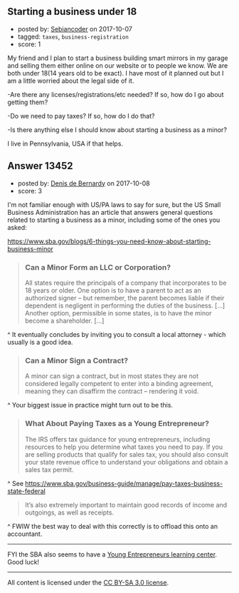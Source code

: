 ## Starting a business under 18

- posted by: [Sebiancoder](https://stackexchange.com/users/10275951/sebiancoder) on 2017-10-07
- tagged: `taxes`, `business-registration`
- score: 1

<p>My friend and I plan to start a business building smart mirrors in my garage and selling them either online on our website or to people we know. We are both under 18(14 years old to be exact). I have most of it planned out but I am a little worried about the legal side of it. </p>

<p>-Are there any licenses/registrations/etc needed? If so, how do I go about getting them?</p>

<p>-Do we need to pay taxes? If so, how do I do that?</p>

<p>-Is there anything else I should know about starting a business as a minor?</p>

<p>I live in Pennsylvania, USA if that helps.</p>



## Answer 13452

- posted by: [Denis de Bernardy](https://stackexchange.com/users/182468/denis-de-bernardy) on 2017-10-08
- score: 3

<p>I'm not familiar enough with US/PA laws to say for sure, but the US Small Business Administration has an article that answers general questions related to starting a business as a minor, including some of the ones you asked:</p>

<p><a href="https://www.sba.gov/blogs/6-things-you-need-know-about-starting-business-minor" rel="nofollow noreferrer">https://www.sba.gov/blogs/6-things-you-need-know-about-starting-business-minor</a></p>

<blockquote>
  <h3>Can a Minor Form an LLC or Corporation?</h3>
  
  <p>All states require the principals of a company that incorporates to be 18 years or older. One option is to have a parent to act as an authorized signer – but remember, the parent becomes liable if their dependent is negligent in performing the duties of the business. [...] Another option, permissible in some states, is to have the minor become a shareholder. [...]</p>
</blockquote>

<p>^ It eventually concludes by inviting you to consult a local attorney - which usually is a good idea.</p>

<blockquote>
  <h3>Can a Minor Sign a Contract?</h3>
  
  <p>A minor can sign a contract, but in most states they are not considered legally competent to enter into a binding agreement, meaning they can disaffirm the contract – rendering it void.</p>
</blockquote>

<p>^ Your biggest issue in practice might turn out to be this.</p>

<blockquote>
  <h3>What About Paying Taxes as a Young Entrepreneur?</h3>
  
  <p>The IRS offers tax guidance for young entrepreneurs, including resources to help you determine what taxes you need to pay. If you are selling products that qualify for sales tax, you should also consult your state revenue office to understand your obligations and obtain a sales tax permit.</p>
</blockquote>

<p>^ See <a href="https://www.sba.gov/business-guide/manage/pay-taxes-business-state-federal" rel="nofollow noreferrer">https://www.sba.gov/business-guide/manage/pay-taxes-business-state-federal</a></p>

<blockquote>
  <p>It’s also extremely important to maintain good records of income and outgoings, as well as receipts.</p>
</blockquote>

<p>^ FWIW the best way to deal with this correctly is to offload this onto an accountant.</p>

<hr>

<p>FYI the SBA also seems to have a <a href="https://www.sba.gov/tools/sba-learning-center/training/young-entrepreneurs" rel="nofollow noreferrer">Young Entrepreneurs learning center</a>. Good luck!</p>




---

All content is licensed under the [CC BY-SA 3.0 license](https://creativecommons.org/licenses/by-sa/3.0/).
